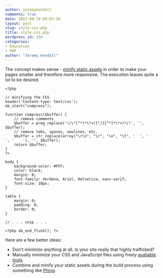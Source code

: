 ```yaml
---
author: jeremykendall
comments: true
date: 2011-09-19 09:03:34
layout: post
slug: style-css-php
title: style.css.php
wordpress_id: 334
categories:
- Education
- PHP
author: "Jeremy Kendall"
---
```


The concept makes sense - [minify static assets](http://en.wikipedia.org/wiki/Minification_(programming)) in order to make your pages smaller and therefore more responsive.  The execution leaves quite a lot to be desired.

```html+php
<?php

// minifying the CSS
header('Content-type: text/css');
ob_start("compress");
 
function compress($buffer) {
    // remove comments
    $buffer = preg_replace('!/\*[^*]*\*+([^/][^*]*\*+)*/!', '', $buffer);
    // remove tabs, spaces, newlines, etc.
    $buffer = str_replace(array("\r\n", "\r", "\n", "\t", '  ', '    ', '    '), '', $buffer);
    return $buffer;
}
?>

body {
    background-color: #FFF;
    color: black;
    margin: 0;
    font-family: Verdana, Arial, Helvetica, sans-serif;
    font-size: 10px;
}

table {
    margin: 0;
    padding: 0;
    border: 0;
}

// . . . snip . . .

<?php ob_end_flush(); ?>
```

Here are a few better ideas:
	
* Don't minimize anything at all. Is your site really that highly trafficked?
* Manually minimize your CSS and JavaScript files using freely [available](http://www.ventio.se/tools/minify-css/) [tools](http://www.refresh-sf.com/yui/).
* Combine and minify your static assets during the build process using something like [Phing](http://www.phing.info/trac/).
